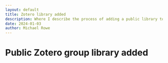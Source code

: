 ```yaml
---
layout: default
title: Zotero library added
description: Where I describe the process of adding a public library to the project.
date: 2024-01-03
author: Michael Rowe
---
```

# Public Zotero group library added



